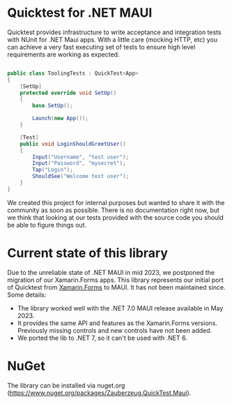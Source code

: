 # Quicktest for .NET MAUI

Quicktest provides infrastructure to write acceptance and integration tests with NUnit for .NET Maui apps. With a little care (mocking HTTP, etc) you can achieve a very fast executing set of tests to ensure high level requirements are working as expected.

```csharp

public class ToolingTests : QuickTest<App>
{
    [SetUp]
    protected override void SetUp()
    {
        base.SetUp();

        Launch(new App());
    }

    [Test]
    public void LoginShouldGreetUser()
    {
        Input("Username", "test user");
        Input("Password", "mysecret");
        Tap("Login");
        ShouldSee("Welcome test user");
    }
}
```

We created this project for internal purposes but wanted to share it with the community as soon as possible. There is no documentation right now, but we think that looking at our tests provided with the source code you should be able to figure things out.

# Current state of this library

Due to the unreliable state of .NET MAUI in mid 2023, we postponed the migration of our Xamarin.Forms apps. This library represents our initial port of Quicktest from [Xamarin.Forms](https://github.com/zauberzeug/quicktest) to MAUI. It has not been maintained since. Some details:

- The library worked well with the .NET 7.0 MAUI release available in May 2023.
- It provides the same API and features as the Xamarin.Forms versions. Previously missing controls and new controls have not been added.
- We ported the lib to .NET 7, so it can't be used with .NET 6.

# NuGet

The library can be installed via nuget.org (https://www.nuget.org/packages/Zauberzeug.QuickTest.Maui).
